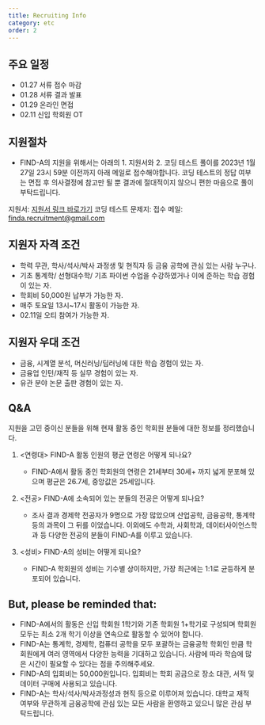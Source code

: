 ```yaml
---
title: Recruiting Info
category: etc
order: 2
---
```

## 주요 일정
  - 01.27 서류 접수 마감
  - 01.28 서류 결과 발표
  - 01.29 온라인 면접 
  - 02.11 신입 학회원 OT
  
## 지원절차 
  - FIND-A의 지원을 위해서는 아래의 1. 지원서와 2. 코딩 테스트 풀이를 2023년 1월 27일 23시 59분 이전까지 아래 메일로 접수해야합니다. 코딩 테스트의 정답 여부는 면접 후 의사결정에 참고만 될 뿐 결과에 절대적이지 않으니 편한 마음으로 풀이 부탁드립니다. 
  
  지원서: [지원서 링크 바로가기](https://docs.google.com/document/d/1Rw7EkvgaZKDALYX-axah38Y-Og8r2Ntw/edit?usp=sharing&ouid=112059666847673135347&rtpof=true&sd=true)
  코딩 테스트 문제지: 
  접수 메일: [finda.recruitment@gmail.com](finda.recruitment@gmail.com)
  
## 지원자 자격 조건
  - 학력 무관, 학사/석사/박사 과정생 및 현직자 등 금융 공학에 관심 있는 사람 누구나.
  - 기초 통계학/ 선형대수학/ 기초 파이썬 수업을 수강하였거나 이에 준하는 학습 경험이 있는 자.
  - 학회비 50,000원 납부가 가능한 자. 
  - 매주 토요일 13시~17시 활동이 가능한 자.
  - 02.11일 오티 참여가 가능한 자. 

## 지원자 우대 조건
  - 금융, 시계열 분석, 머신러닝/딥러닝에 대한 학습 경험이 있는 자. 
  - 금융업 인턴/재직 등 실무 경험이 있는 자. 
  - 유관 분야 논문 출판 경험이 있는 자. 
 
## Q&A
 지원을 고민 중이신 분들을 위해 현재 활동 중인 학회원 분들에 대한 정보를 정리했습니다. 
 
 1. <연령대> FIND-A 활동 인원의 평균 연령은 어떻게 되나요?  
     - FIND-A에서 활동 중인 학회원의 연령은 21세부터 30세+ 까지 넓게 분포해 있으며 평균은 26.7세, 중앙값은 25세입니다. 
     
 2. <전공> FIND-A에 소속되어 있는 분들의 전공은 어떻게 되나요?  
     - 조사 결과 경제학 전공자가 9명으로 가장 많았으며 산업공학, 금융공학, 통계학 등의 과목이 그 뒤를 이었습니다. 이외에도 수학과, 사회학과, 데이터사이언스학과 등 다양한 전공의 분들이 FIND-A를 이루고 있습니다. 
 
 3. <성비> FIND-A의 성비는 어떻게 되나요?
     - FIND-A 학회원의 성비는 기수별 상이하지만, 가장 최근에는 1:1로 균등하게 분포되어 있습니다. 

## But, please be reminded that:
  - FIND-A에서의 활동은 신입 학회원 1학기와 기존 학회원 1+학기로 구성되며 학회원 모두는 최소 2개 학기 이상을 연속으로 활동할 수 있어야 합니다. 
  - FIND-A는 통계학, 경제학, 컴퓨터 공학을 모두 포괄하는 금융공학 학회인 만큼 학회원에게 여러 영역에서 다양한 능력을 기대하고 있습니다. 사람에 따라 학습에 많은 시간이 필요할 수 있다는 점을 주의해주세요.
  - FIND-A의 입회비는 50,000원입니다. 입회비는 학회 공금으로 장소 대관, 서적 및 데이터 구매에 사용되고 있습니다.  
  - FIND-A는 학사/석사/박사과정성과 현직 등으로 이루어져 있습니다. 대학교 재적 여부와 무관하게 금융공학에 관심 있는 모든 사람을 환영하고 있으니 많은 관심 부탁드립니다. 
